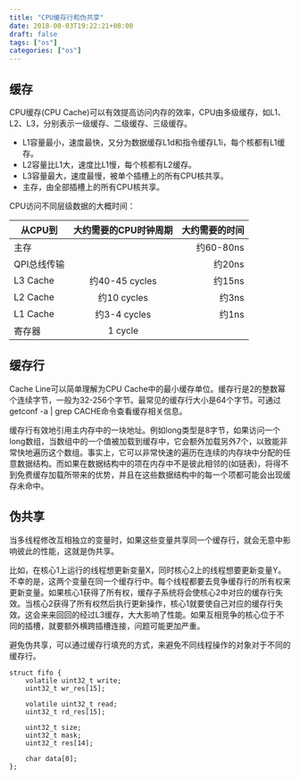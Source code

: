 ```yaml
---
title: "CPU缓存行和伪共享"
date: 2018-08-03T19:22:21+08:00
draft: false
tags: ["os"]
categories: ["os"]
---
```


## 缓存

CPU缓存(CPU Cache)可以有效提高访问内存的效率，CPU由多级缓存，如L1、L2、L3，分别表示一级缓存、二级缓存、三级缓存。

- L1容量最小，速度最快，又分为数据缓存L1d和指令缓存L1i，每个核都有L1缓存。
- L2容量比L1大，速度比L1慢，每个核都有L2缓存。
- L3容量最大，速度最慢，被单个插槽上的所有CPU核共享。
- 主存，由全部插槽上的所有CPU核共享。

CPU访问不同层级数据的大概时间：

| 从CPU到      	| 大约需要的CPU时钟周期| 大约需要的时间|   
| ------------- |:---------------:| -----------------:|
| 主存		| 	          | 约60-80ns	 |
| QPI总线传输	|		  | 约20ns        |   
| L3 Cache	| 约40-45 cycles  | 约15ns	|
| L2 Cache	| 约10 cycles 	  | 约3ns	|
| L1 Cache	| 约3-4 cycles	  | 约1ns	|
| 寄存器	| 1 cycle	  | |

## 缓存行

Cache Line可以简单理解为CPU Cache中的最小缓存单位。缓存行是2的整数幂个连续字节，一般为32-256个字节。最常见的缓存行大小是64个字节。可通过getconf -a | grep CACHE命令查看缓存相关信息。

缓存行有效地引用主内存中的一块地址。例如long类型是8字节，如果访问一个long数组，当数组中的一个值被加载到缓存中，它会额外加载另外7个，以致能非常快地遍历这个数组。事实上，它可以非常快速的遍历在连续的内存块中分配的任意数据结构。而如果在数据结构中的项在内存中不是彼此相邻的(如链表)，将得不到免费缓存加载所带来的优势，并且在这些数据结构中的每一个项都可能会出现缓存未命中。

## 伪共享

当多线程修改互相独立的变量时，如果这些变量共享同一个缓存行，就会无意中影响彼此的性能，这就是伪共享。

比如，在核心1上运行的线程想更新变量X，同时核心2上的线程想要更新变量Y。不幸的是，这两个变量在同一个缓存行中。每个线程都要去竞争缓存行的所有权来更新变量。如果核心1获得了所有权，缓存子系统将会使核心2中对应的缓存行失效。当核心2获得了所有权然后执行更新操作，核心1就要使自己对应的缓存行失效。这会来来回回的经过L3缓存，大大影响了性能。如果互相竞争的核心位于不同的插槽，就要额外横跨插槽连接，问题可能更加严重。

避免伪共享，可以通过缓存行填充的方式，来避免不同线程操作的对象对于不同的缓存行。

```
struct fifo {
    volatile uint32_t write;
    uint32_t wr_res[15];
    
    volatile uint32_t read;
    uint32_t rd_res[15];
    
    uint32_t size;
    uint32_t mask;
    uint32_t res[14];
    
    char data[0];
};
```
